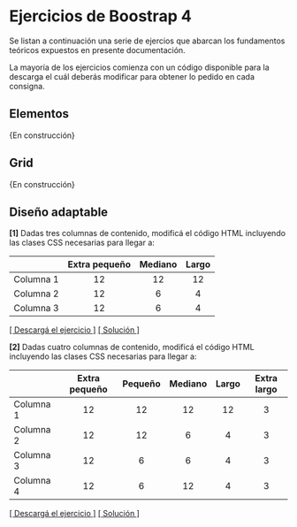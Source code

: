 # Ejercicios de Boostrap 4
Se listan a continuación una serie de ejercios que abarcan los fundamentos teóricos expuestos en presente documentación. 

La mayoría de los ejercicios comienza con un código disponible para la descarga el cuál deberás modificar para obtener lo pedido en cada consigna. 

## Elementos

{En construcción}

## Grid

{En construcción}

## Diseño adaptable

**[1]** Dadas tres columnas de contenido, modificá el código HTML incluyendo las clases CSS necesarias para llegar a: 

|           | Extra pequeño | Mediano | Largo |
| --------- | :-----------: | :-----: | :---: |
| Columna 1 |      12       |   12    |  12   |
| Columna 2 |      12       |    6    |   4   |
| Columna 3 |      12       |    6    |   4   |

[[ Descargá el ejercicio ]](descargas/bootstrap_web_adaptable_ej_1.zip) [[ Solución ]](descargas/bootstrap_web_adaptable_sc_1.zip)

**[2]** Dadas cuatro columnas de contenido, modificá el código HTML incluyendo las clases CSS necesarias para llegar a: 

|           | Extra pequeño | Pequeño | Mediano | Largo | Extra largo |
| --------- | :-----------: | :-----: | :-----: | :---: | :---------: |
| Columna 1 |      12       |   12    |   12    |  12   |      3      |
| Columna 2 |      12       |   12    |    6    |   4   |      3      |
| Columna 3 |      12       |    6    |    6    |   4   |      3      |
| Columna 4 |      12       |    6    |   12    |   4   |      3      | 

[[ Descargá el ejercicio ]](descargas/bootstrap_web_adaptable_ej_2.zip) [[ Solución ]](descargas/bootstrap_web_adaptable_sc_2.zip)
